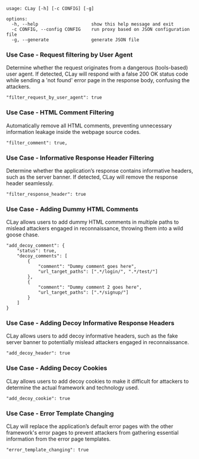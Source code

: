 ```
usage: CLay [-h] [-c CONFIG] [-g]

options:
  -h, --help                    show this help message and exit
  -c CONFIG, --config CONFIG    run proxy based on JSON configuration file
  -g, --generate                generate JSON file
```


### Use Case - Request filtering by User Agent
Determine whether the request originates from a dangerous (tools-based) user agent. If detected, CLay will respond with a false 200 OK status code while sending a 'not found' error page in the response body, confusing the attackers.

```
"filter_request_by_user_agent": true
```

### Use Case - HTML Comment Filtering
Automatically remove all HTML comments, preventing unnecessary information leakage inside the webpage source codes.

```
"filter_comment": true,
```

### Use Case - Informative Response Header Filtering
Determine whether the application’s response contains informative headers, such as the server banner. If detected, CLay will remove the response header seamlessly.

```
"filter_response_header": true
```

### Use Case - Adding Dummy HTML Comments
CLay allows users to add dummy HTML comments in multiple paths to mislead attackers engaged in reconnaissance, throwing them into a wild goose chase.

```
"add_decoy_comment": {
    "status": true,
    "decoy_comments": [
        {
            "comment": "Dummy comment goes here",
            "url_target_paths": [".*/login/", ".*/test/"]
        },
        {
            "comment": "Dummy comment 2 goes here",
            "url_target_paths": [".*/signup/"]
        }
    ]
}
```


### Use Case - Adding Decoy Informative Response Headers
CLay allows users to add decoy informative headers, such as the fake server banner to potentially mislead attackers engaged in reconnaissance.

```
"add_decoy_header": true
```

### Use Case - Adding Decoy Cookies
CLay allows users to add decoy cookies to make it difficult for attackers to determine the actual framework and technology used.

```
"add_decoy_cookie": true
```

### Use Case - Error Template Changing
CLay will replace the application’s default error pages with the other framework's error pages to prevent attackers from gathering essential information from the error page templates.

```
"error_template_changing": true
```